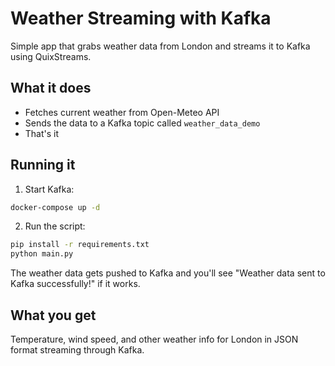 # Weather Streaming with Kafka

Simple app that grabs weather data from London and streams it to Kafka using QuixStreams.

## What it does

- Fetches current weather from Open-Meteo API
- Sends the data to a Kafka topic called `weather_data_demo`
- That's it

## Running it

1. Start Kafka:
```bash
docker-compose up -d
```

2. Run the script:
```bash
pip install -r requirements.txt
python main.py
```

The weather data gets pushed to Kafka and you'll see "Weather data sent to Kafka successfully!" if it works.

## What you get

Temperature, wind speed, and other weather info for London in JSON format streaming through Kafka. 